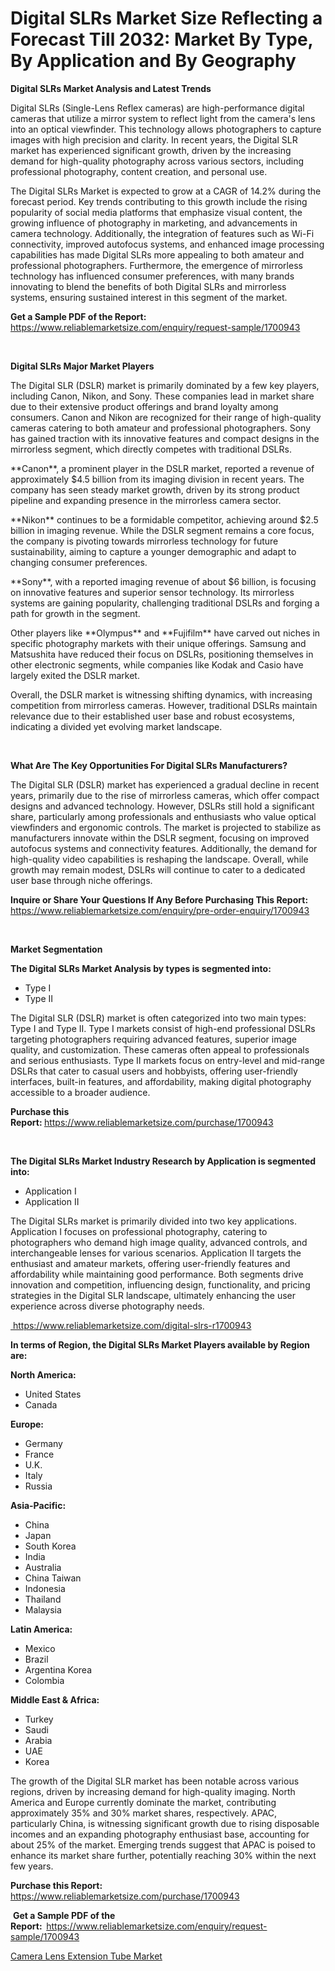 <p><h1>Digital SLRs Market Size Reflecting a Forecast Till 2032: Market By Type, By Application and By Geography</h1></p><p><strong>Digital SLRs Market Analysis and Latest Trends</strong></p>
<p><p>Digital SLRs (Single-Lens Reflex cameras) are high-performance digital cameras that utilize a mirror system to reflect light from the camera's lens into an optical viewfinder. This technology allows photographers to capture images with high precision and clarity. In recent years, the Digital SLR market has experienced significant growth, driven by the increasing demand for high-quality photography across various sectors, including professional photography, content creation, and personal use.</p><p>The Digital SLRs Market is expected to grow at a CAGR of 14.2% during the forecast period. Key trends contributing to this growth include the rising popularity of social media platforms that emphasize visual content, the growing influence of photography in marketing, and advancements in camera technology. Additionally, the integration of features such as Wi-Fi connectivity, improved autofocus systems, and enhanced image processing capabilities has made Digital SLRs more appealing to both amateur and professional photographers. Furthermore, the emergence of mirrorless technology has influenced consumer preferences, with many brands innovating to blend the benefits of both Digital SLRs and mirrorless systems, ensuring sustained interest in this segment of the market.</p></p>
<p><strong>Get a Sample PDF of the Report:&nbsp;</strong> <a href="https://www.reliablemarketsize.com/enquiry/request-sample/1700943?utm_campaign=2520&utm_medium=2&utm_source=Github&utm_content=ia&utm_term=27032025&utm_id=digital-slrs">https://www.reliablemarketsize.com/enquiry/request-sample/1700943</a></p>
<p>&nbsp;</p>
<p><strong>Digital SLRs Major Market Players</strong></p>
<p><p>The Digital SLR (DSLR) market is primarily dominated by a few key players, including Canon, Nikon, and Sony. These companies lead in market share due to their extensive product offerings and brand loyalty among consumers. Canon and Nikon are recognized for their range of high-quality cameras catering to both amateur and professional photographers. Sony has gained traction with its innovative features and compact designs in the mirrorless segment, which directly competes with traditional DSLRs.</p><p>**Canon**, a prominent player in the DSLR market, reported a revenue of approximately $4.5 billion from its imaging division in recent years. The company has seen steady market growth, driven by its strong product pipeline and expanding presence in the mirrorless camera sector.</p><p>**Nikon** continues to be a formidable competitor, achieving around $2.5 billion in imaging revenue. While the DSLR segment remains a core focus, the company is pivoting towards mirrorless technology for future sustainability, aiming to capture a younger demographic and adapt to changing consumer preferences.</p><p>**Sony**, with a reported imaging revenue of about $6 billion, is focusing on innovative features and superior sensor technology. Its mirrorless systems are gaining popularity, challenging traditional DSLRs and forging a path for growth in the segment.</p><p>Other players like **Olympus** and **Fujifilm** have carved out niches in specific photography markets with their unique offerings. Samsung and Matsushita have reduced their focus on DSLRs, positioning themselves in other electronic segments, while companies like Kodak and Casio have largely exited the DSLR market.</p><p>Overall, the DSLR market is witnessing shifting dynamics, with increasing competition from mirrorless cameras. However, traditional DSLRs maintain relevance due to their established user base and robust ecosystems, indicating a divided yet evolving market landscape.</p></p>
<p>&nbsp;</p>
<p><strong>What Are The Key Opportunities For Digital SLRs Manufacturers?</strong></p>
<p><p>The Digital SLR (DSLR) market has experienced a gradual decline in recent years, primarily due to the rise of mirrorless cameras, which offer compact designs and advanced technology. However, DSLRs still hold a significant share, particularly among professionals and enthusiasts who value optical viewfinders and ergonomic controls. The market is projected to stabilize as manufacturers innovate within the DSLR segment, focusing on improved autofocus systems and connectivity features. Additionally, the demand for high-quality video capabilities is reshaping the landscape. Overall, while growth may remain modest, DSLRs will continue to cater to a dedicated user base through niche offerings.</p></p>
<p><strong>Inquire or Share Your Questions If Any Before Purchasing This Report:</strong> <a href="https://www.reliablemarketsize.com/enquiry/pre-order-enquiry/1700943?utm_campaign=2520&utm_medium=2&utm_source=Github&utm_content=ia&utm_term=27032025&utm_id=digital-slrs">https://www.reliablemarketsize.com/enquiry/pre-order-enquiry/1700943</a></p>
<p>&nbsp;</p>
<p><strong>Market Segmentation</strong></p>
<p><strong>The Digital SLRs Market Analysis by types is segmented into:</strong></p>
<p><ul><li>Type I</li><li>Type II</li></ul></p>
<p><p>The Digital SLR (DSLR) market is often categorized into two main types: Type I and Type II. Type I markets consist of high-end professional DSLRs targeting photographers requiring advanced features, superior image quality, and customization. These cameras often appeal to professionals and serious enthusiasts. Type II markets focus on entry-level and mid-range DSLRs that cater to casual users and hobbyists, offering user-friendly interfaces, built-in features, and affordability, making digital photography accessible to a broader audience.</p></p>
<p><strong>Purchase this Report:&nbsp;</strong><a href="https://www.reliablemarketsize.com/purchase/1700943?utm_campaign=2520&utm_medium=2&utm_source=Github&utm_content=ia&utm_term=27032025&utm_id=digital-slrs">https://www.reliablemarketsize.com/purchase/1700943</a></p>
<p>&nbsp;</p>
<p><strong>The Digital SLRs Market Industry Research by Application is segmented into:</strong></p>
<p><ul><li>Application I</li><li>Application II</li></ul></p>
<p><p>The Digital SLRs market is primarily divided into two key applications. Application I focuses on professional photography, catering to photographers who demand high image quality, advanced controls, and interchangeable lenses for various scenarios. Application II targets the enthusiast and amateur markets, offering user-friendly features and affordability while maintaining good performance. Both segments drive innovation and competition, influencing design, functionality, and pricing strategies in the Digital SLR landscape, ultimately enhancing the user experience across diverse photography needs.</p></p>
<p><a href="https://www.reliablemarketsize.com/digital-slrs-r1700943?utm_campaign=2520&utm_medium=2&utm_source=Github&utm_content=ia&utm_term=27032025&utm_id=digital-slrs">&nbsp;https://www.reliablemarketsize.com/digital-slrs-r1700943</a></p>
<p><strong>In terms of Region, the Digital SLRs Market Players available by Region are:</strong></p>
<p>
    <p> <strong> North America: </strong>
        <ul>
            <li>United States</li>
            <li>Canada</li>
        </ul>
        </p> 
    <p> <strong> Europe: </strong>
        <ul>
            <li>Germany</li>
            <li>France</li>
            <li>U.K.</li>
            <li>Italy</li>
            <li>Russia</li>
        </ul>
        </p> 
    <p> <strong> Asia-Pacific: </strong>
        <ul>
            <li>China</li>
            <li>Japan</li>
            <li>South Korea</li>
            <li>India</li>
            <li>Australia</li>
            <li>China Taiwan</li>
            <li>Indonesia</li>
            <li>Thailand</li>
            <li>Malaysia</li>
        </ul>
        </p> 
    <p> <strong> Latin America: </strong>
        <ul>
            <li>Mexico</li>
            <li>Brazil</li>
            <li>Argentina Korea</li>
            <li>Colombia</li>
        </ul>
        </p> 
    <p> <strong> Middle East & Africa: </strong>
        <ul>
            <li>Turkey</li>
            <li>Saudi</li>
            <li>Arabia</li>
            <li>UAE</li>
            <li>Korea</li>
        </ul>
    </p>
    </p>
<p><p>The growth of the Digital SLR market has been notable across various regions, driven by increasing demand for high-quality imaging. North America and Europe currently dominate the market, contributing approximately 35% and 30% market shares, respectively. APAC, particularly China, is witnessing significant growth due to rising disposable incomes and an expanding photography enthusiast base, accounting for about 25% of the market. Emerging trends suggest that APAC is poised to enhance its market share further, potentially reaching 30% within the next few years.</p></p>
<p><strong>Purchase this Report: </strong><a href="https://www.reliablemarketsize.com/purchase/1700943?utm_campaign=2520&utm_medium=2&utm_source=Github&utm_content=ia&utm_term=27032025&utm_id=digital-slrs">https://www.reliablemarketsize.com/purchase/1700943</a></p>
<p>&nbsp;<strong>Get a Sample PDF of the Report:&nbsp;&nbsp;</strong><a href="https://www.reliablemarketsize.com/enquiry/request-sample/1700943?utm_campaign=2520&utm_medium=2&utm_source=Github&utm_content=ia&utm_term=27032025&utm_id=digital-slrs">https://www.reliablemarketsize.com/enquiry/request-sample/1700943</a></p>
<p><strong></strong></p>
<p><p><a href="https://github.com/boitafbg/Market-Research-Report-List-1/blob/main/camera-lens-extension-tube-market.md?utm_campaign=2520&utm_medium=2&utm_source=Github&utm_content=ia&utm_term=27032025&utm_id=digital-slrs">Camera Lens Extension Tube Market</a></p></p>